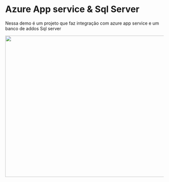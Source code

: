 # Azure App service & Sql Server

Nessa demo é um projeto que faz integração com azure app service e um banco de addos Sql server


<img src="https://miro.medium.com/v2/resize:fit:1400/1*UiGvB-O79Qm6je3FXMY4Hw.png"  width="800" height="450" />
